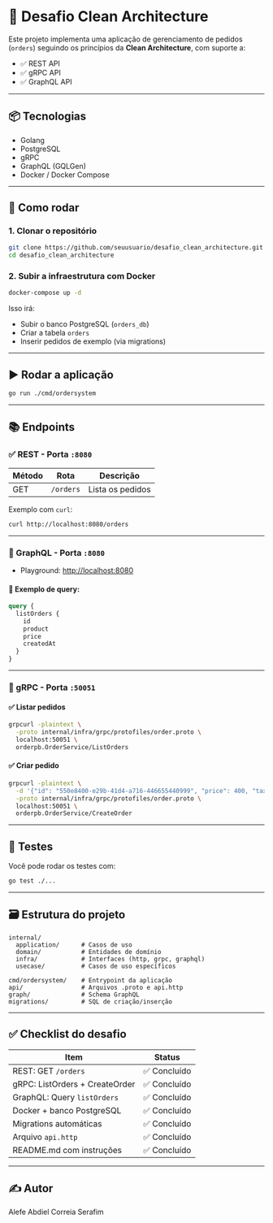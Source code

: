 # 🧱 Desafio Clean Architecture

Este projeto implementa uma aplicação de gerenciamento de pedidos (`orders`) seguindo os princípios da **Clean Architecture**, com suporte a:

- ✅ REST API
- ✅ gRPC API
- ✅ GraphQL API

---

## 📦 Tecnologias

- Golang
- PostgreSQL
- gRPC
- GraphQL (GQLGen)
- Docker / Docker Compose

---

## 🚀 Como rodar

### 1. Clonar o repositório

```bash
git clone https://github.com/seuusuario/desafio_clean_architecture.git
cd desafio_clean_architecture
````

### 2. Subir a infraestrutura com Docker

```bash
docker-compose up -d
```

Isso irá:

* Subir o banco PostgreSQL (`orders_db`)
* Criar a tabela `orders`
* Inserir pedidos de exemplo (via migrations)

---

## ▶️ Rodar a aplicação

```bash
go run ./cmd/ordersystem
```

---

## 📚 Endpoints

### ✅ REST - Porta `:8080`

| Método | Rota      | Descrição        |
| ------ | --------- | ---------------- |
| GET    | `/orders` | Lista os pedidos |

Exemplo com `curl`:

```bash
curl http://localhost:8080/orders
```

---

### 🔁 GraphQL - Porta `:8080`

* Playground: [http://localhost:8080](http://localhost:8080)

#### 📘 Exemplo de query:

```graphql
query {
  listOrders {
    id
    product
    price
    createdAt
  }
}
```

---

### 📡 gRPC - Porta `:50051`

#### ✅ Listar pedidos

```bash
grpcurl -plaintext \
  -proto internal/infra/grpc/protofiles/order.proto \
  localhost:50051 \
  orderpb.OrderService/ListOrders
```

#### ✅ Criar pedido

```bash
grpcurl -plaintext \
  -d '{"id": "550e8400-e29b-41d4-a716-446655440999", "price": 400, "tax": 40}' \
  -proto internal/infra/grpc/protofiles/order.proto \
  localhost:50051 \
  orderpb.OrderService/CreateOrder
```

---

## 🧪 Testes

Você pode rodar os testes com:

```bash
go test ./...
```

---

## 🗃️ Estrutura do projeto

```text
internal/
  application/      # Casos de uso
  domain/           # Entidades de domínio
  infra/            # Interfaces (http, grpc, graphql)
  usecase/          # Casos de uso específicos

cmd/ordersystem/    # Entrypoint da aplicação
api/                # Arquivos .proto e api.http
graph/              # Schema GraphQL
migrations/         # SQL de criação/inserção
```

---

## ✅ Checklist do desafio

| Item                           | Status      |
| ------------------------------ | ----------- |
| REST: GET `/orders`            | ✅ Concluído |
| gRPC: ListOrders + CreateOrder | ✅ Concluído |
| GraphQL: Query `listOrders`    | ✅ Concluído |
| Docker + banco PostgreSQL      | ✅ Concluído |
| Migrations automáticas         | ✅ Concluído |
| Arquivo `api.http`             | ✅ Concluído |
| README.md com instruções       | ✅ Concluído |

---

## ✍️ Autor

Alefe Abdiel Correia Serafim

